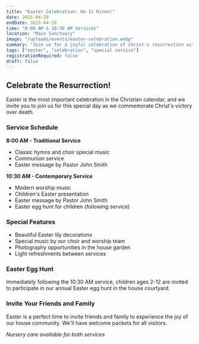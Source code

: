 ```yaml
---
title: "Easter Celebration: He Is Risen!"
date: 2025-04-20
endDate: 2025-04-20
time: "8:00 AM & 10:30 AM Services"
location: "Main Sanctuary"
image: "/uploads/events/easter-celebration.webp"
summary: "Join us for a joyful celebration of Christ's resurrection with special music, inspiring messages, and fellowship."
tags: ["easter", "celebration", "special service"]
registrationRequired: false
draft: false
---
```


## Celebrate the Resurrection!

Easter is the most important celebration in the Christian calendar, and we invite you to join us for this special day as we commemorate Christ's victory over death.

### Service Schedule

**8:00 AM - Traditional Service**
- Classic hymns and choir special music
- Communion service
- Easter message by Pastor John Smith

**10:30 AM - Contemporary Service**
- Modern worship music
- Children's Easter presentation
- Easter message by Pastor John Smith
- Easter egg hunt for children (following service)

### Special Features

- Beautiful Easter lily decorations
- Special music by our choir and worship team
- Photography opportunities in the house garden
- Light refreshments between services

### Easter Egg Hunt

Immediately following the 10:30 AM service, children ages 2-12 are invited to participate in our annual Easter egg hunt in the house courtyard.

### Invite Your Friends and Family

Easter is a perfect time to invite friends and family to experience the joy of our house community. We'll have welcome packets for all visitors.

*Nursery care available for both services*
